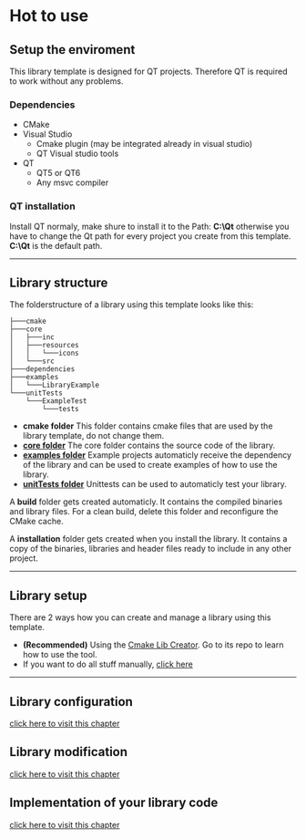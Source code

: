 # Hot to use

## Setup the enviroment
This library template is designed for QT projects. Therefore QT is required to work without any problems.
### Dependencies
* CMake
* Visual Studio
  * Cmake plugin (may be integrated already in visual studio)
  * QT Visual studio tools
* QT
  * QT5 or QT6
  * Any msvc compiler


### QT installation
Install QT normaly, make shure to install it to the Path: **C:\Qt** otherwise you have to change the Qt path for every project you create from this template. **C:\Qt** is the default path.

---

## Library structure
The folderstructure of a library using this template looks like this:<br>
``` 
├───cmake
├───core
│   ├───inc
│   ├───resources
│   │   └───icons
│   └───src
├───dependencies
├───examples
│   └───LibraryExample
└───unitTests
    └───ExampleTest
        └───tests
```
- **cmake folder**
This folder contains cmake files that are used by the library template, do not change them.
- **[core folder](documentation/CoreFolder.md)**
The core folder contains the source code of the library.
- **[examples folder](documentation/ExamplesFolder.md)**
Example projects automaticly receive the dependency of the library and can be used to create examples of how to use the library.
- **[unitTests folder](documentation/UnitTestsFolder.md)**
Unittests can be used to automaticly test your library.

A **build** folder gets created automaticly. It contains the compiled binaries and library files.
For a clean build, delete this folder and reconfigure the CMake cache.

A **installation** folder gets created when you install the library. It contains a copy of the binaries, libraries and header files ready to include in any other project. 

---

## Library setup
There are 2 ways how you can create and manage a library using this template. 
* **(Recommended)** Using the [Cmake Lib Creator](https://github.com/KROIA/CmakeLibCreator).
Go to its repo to learn how to use the tool.
* If you want to do all stuff manually, [click here](CreateLibraryManually.md)

---

## Library configuration
[click here to visit this chapter](ConfigureTheProject.md)
## Library modification
[click here to visit this chapter](ModifyingTheProject.md)
## Implementation of your library code
[click here to visit this chapter](ImplementingYourOwnCode.md)